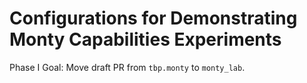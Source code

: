 # Configurations for Demonstrating Monty Capabilities Experiments

Phase I Goal: Move draft PR from `tbp.monty` to `monty_lab`.
